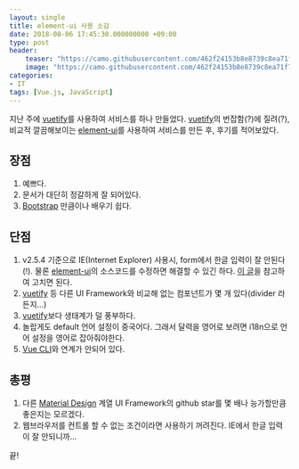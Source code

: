 ```yaml
---
layout: single
title: element-ui 사용 소감
date: 2018-08-06 17:45:30.000000000 +09:00
type: post
header:
    teaser: "https://camo.githubusercontent.com/462f24153b8e8739c8ea71f7102585c4cb0e1575/68747470733a2f2f63646e2e7261776769742e636f6d2f456c656d6546452f656c656d656e742f6465762f656c656d656e745f6c6f676f2e737667"
    image: "https://camo.githubusercontent.com/462f24153b8e8739c8ea71f7102585c4cb0e1575/68747470733a2f2f63646e2e7261776769742e636f6d2f456c656d6546452f656c656d656e742f6465762f656c656d656e745f6c6f676f2e737667"
categories:
- IT
tags: [Vue.js, JavaScript]
---
```


지난 주에 [vuetify]를 사용하여 서비스를 하나 만들었다. [vuetify]의 번잡함(?)에 질려(?), 비교적 깔끔해보이는 [element-ui]를 사용하여 서비스를 만든 후, 후기를 적어보았다.

## 장점

1. 예쁘다.
1. 문서가 대단히 정갈하게 잘 되어있다.
1. [Bootstrap] 만큼이나 배우기 쉽다.

## 단점

1. v2.5.4 기준으로 IE(Internet Explorer) 사용시, form에서 한글 입력이 잘 안된다(!). 물론 [element-ui]의 소스코드를 수정하면 해결할 수 있긴 하다. [이 글](https://lovemewithoutall.github.io/it/element-ui-with-ie/)을 참고하여 고치면 된다.
1. [vuetify] 등 다른 UI Framework와 비교해 없는 컴포넌트가 몇 개 있다(divider 라든지...)
1. [vuetify]보다 생태계가 덜 풍부하다.
1. 놀랍게도 default 언어 설정이 중국어다. 그래서 달력을 영어로 보려면 i18n으로 언어 설정을 영어로 잡아줘야한다.
1. [Vue CLI]와 연계가 안되어 있다.

## 총평

1. 다른 [Material Design] 계열 UI Framework의 github star를 몇 배나 능가할만큼 좋은지는 모르겠다.
1. 웹브라우저를 컨트롤 할 수 없는 조건이라면 사용하기 꺼려진다. IE에서 한글 입력이 잘 안되니까...

끝!

[Bootstrap]: http://getbootstrap.com
[Material Design]: https://material.io/design/
[vuetify]: https://github.com/vuetifyjs/vuetify
[Vue CLI]: https://cli.vuejs.org/
[element-ui]: https://github.com/ElemeFE/element
[Vue.js]: https://vuejs.org/
